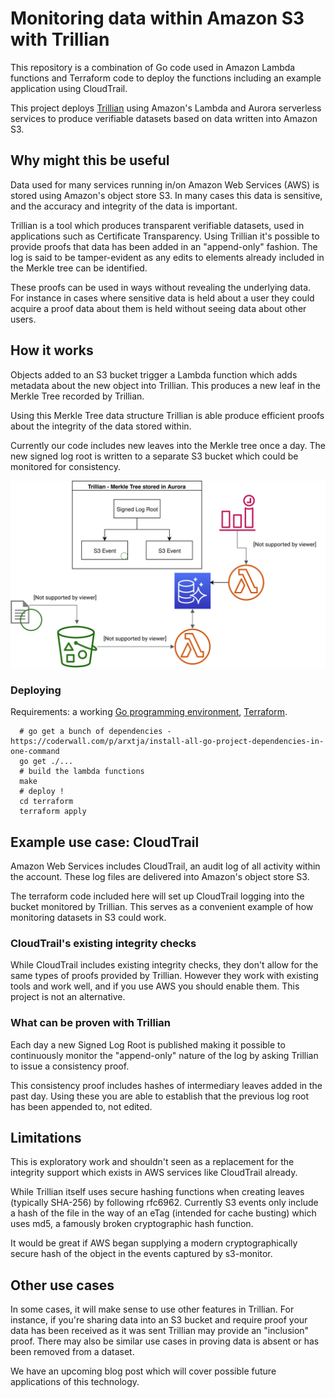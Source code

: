 # Monitoring data within Amazon S3 with Trillian #

This repository is a combination of Go code used in Amazon Lambda functions and
Terraform code to deploy the functions including an example application using
CloudTrail.

This project deploys [Trillian](https://github.com/google/trillian) using
Amazon's Lambda and Aurora serverless services to produce verifiable datasets
based on data written into Amazon S3.

## Why might this be useful ##

Data used for many services running in/on Amazon Web Services (AWS) is stored
using Amazon's object store S3. In many cases this data is sensitive, and the
accuracy and integrity of the data is important.

Trillian is a tool which produces transparent verifiable datasets, used in
applications such as Certificate Transparency. Using Trillian it's possible to
provide proofs that data has been added in an "append-only" fashion. The log is
said to be tamper-evident as any edits to elements already included in the
Merkle tree can be identified.

These proofs can be used in ways without revealing the underlying data. For
instance in cases where sensitive data is held about a user they could acquire a
proof data about them is held without seeing data about other users.

## How it works ##

Objects added to an S3 bucket trigger a Lambda function which adds metadata
about the new object into Trillian. This produces a new leaf in the Merkle Tree
recorded by Trillian.

Using this Merkle Tree data structure Trillian is able produce efficient proofs
about the integrity of the data stored within.

Currently our code includes new leaves into the Merkle tree once a day. The new
signed log root is written to a separate S3 bucket which could be monitored for
consistency.

![AWS architecture diagram](./images/aws-architecture.svg)

### Deploying ###

Requirements: a working [Go programming environment](https://golang.org/doc/install), [Terraform](https://www.terraform.io/).

```shell
  # go get a bunch of dependencies - https://coderwall.com/p/arxtja/install-all-go-project-dependencies-in-one-command
  go get ./...
  # build the lambda functions
  make
  # deploy !
  cd terraform
  terraform apply
```

## Example use case: CloudTrail ##

Amazon Web Services includes CloudTrail, an audit log of all activity within the
account. These log files are delivered into Amazon's object store S3.

The terraform code included here will set up CloudTrail logging into the bucket
monitored by Trillian. This serves as a convenient example of how monitoring
datasets in S3 could work.

### CloudTrail's existing integrity checks ###

While CloudTrail includes existing integrity checks, they don't allow for the
same types of proofs provided by Trillian. However they work with existing
tools and work well, and if you use AWS you should enable them. This project is
not an alternative.

### What can be proven with Trillian ###

Each day a new Signed Log Root is published making it possible to continuously
monitor the "append-only" nature of the log by asking Trillian to issue a
consistency proof.

This consistency proof includes hashes of intermediary leaves added in the past
day. Using these you are able to establish that the previous log root has been
appended to, not edited.

## Limitations ##

This is exploratory work and shouldn't seen as a replacement for the integrity
support which exists in AWS services like CloudTrail already.

While Trillian itself uses secure hashing functions when creating leaves
(typically SHA-256) by following rfc6962. Currently S3 events only include a
hash of the file in the way of an eTag (intended for cache busting) which uses
md5, a famously broken cryptographic hash function.

It would be great if AWS began supplying a modern cryptographically secure hash
of the object in the events captured by s3-monitor.

## Other use cases ##

In some cases, it will make sense to use other features in Trillian. For
instance, if you're sharing data into an S3 bucket and require proof your data
has been received as it was sent Trillian may provide an "inclusion" proof.
There may also be similar use cases in proving data is absent or has been
removed from a dataset.

We have an upcoming blog post which will cover possible future applications of
this technology.
